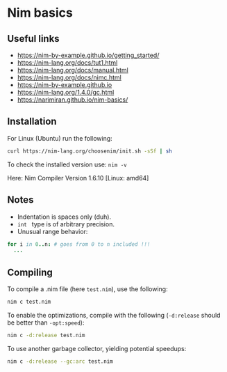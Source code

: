 # Nim basics


## Useful links

- <https://nim-by-example.github.io/getting_started/>
- <https://nim-lang.org/docs/tut1.html>
- <https://nim-lang.org/docs/manual.html>
- <https://nim-lang.org/docs/nimc.html>
- <https://nim-by-example.github.io>
- <https://nim-lang.org/1.4.0/gc.html>
- <https://narimiran.github.io/nim-basics/>


## Installation

For Linux (Ubuntu) run the following:

```sh
curl https://nim-lang.org/choosenim/init.sh -sSf | sh
```

To check the installed version use: ``` nim -v ```

Here: Nim Compiler Version 1.6.10 [Linux: amd64]


## Notes

- Indentation is spaces only (duh).
- ```int ``` type is of arbitrary precision.
- Unusual range behavior:

```nim
for i in 0..n: # goes from 0 to n included !!!
  ...
```


## Compiling


To compile a .nim file (here ``` test.nim ```), use the following:

```sh
nim c test.nim
```

To enable the optimizations, compile with the following (``` -d:release ``` should be better than ``` -opt:speed ```):

```sh
nim c -d:release test.nim
```

To use another garbage collector, yielding potential speedups:

```sh
nim c -d:release --gc:arc test.nim
```
